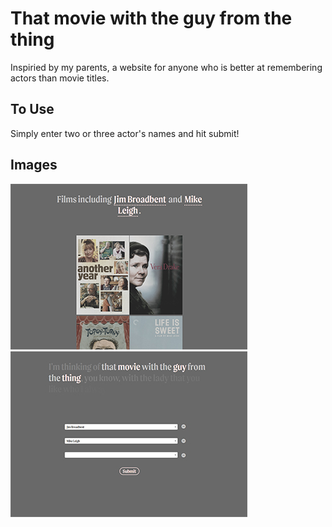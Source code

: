 # That movie with the guy from the thing

Inspiried by my parents, a website for anyone who is better at remembering actors than movie titles.

## To Use

Simply enter two or three actor's names and hit submit!

## Images

![Example image 1](tm1.jpg)
![Example image 2](tm2.jpg)
